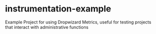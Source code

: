 # instrumentation-example
Example Project for using Dropwizard Metrics, useful for testing projects that interact with administrative functions
